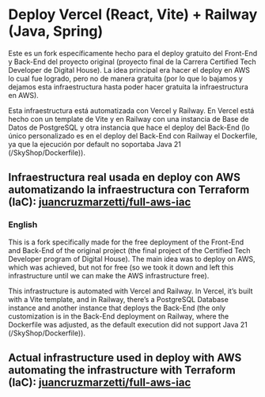 # Deploy Vercel (React, Vite) + Railway (Java, Spring)

Este es un fork específicamente hecho para el deploy gratuito del Front-End y Back-End del proyecto original (proyecto final de la Carrera Certified Tech Developer de Digital House). La idea principal era hacer el deploy en AWS lo cual fue logrado, pero no de manera gratuita (por lo que lo bajamos y dejamos esta infraestructura hasta poder hacer gratuita la infraestructura en AWS).

Esta infraestructura está automatizada con Vercel y Railway. En Vercel está hecho con un template de Vite y en Railway con una instancia de Base de Datos de PostgreSQL y otra instancia que hace el deploy del Back-End (lo único personalizado es en el deploy del Back-End con Railway el Dockerfile, ya que la ejecución por default no soportaba Java 21 (/SkyShop/Dockerfile)).

## Infraestructura real usada en deploy con AWS automatizando la infraestructura con Terraform (IaC): [juancruzmarzetti/full-aws-iac](https://github.com/juancruzmarzetti/full-aws-iac)

### English

This is a fork specifically made for the free deployment of the Front-End and Back-End of the original project (the final project of the Certified Tech Developer program of Digital House). The main idea was to deploy on AWS, which was achieved, but not for free (so we took it down and left this infrastructure until we can make the AWS infrastructure free).

This infrastructure is automated with Vercel and Railway. In Vercel, it’s built with a Vite template, and in Railway, there’s a PostgreSQL Database instance and another instance that deploys the Back-End (the only customization is in the Back-End deployment on Railway, where the Dockerfile was adjusted, as the default execution did not support Java 21 (/SkyShop/Dockerfile)).

## Actual infrastructure used in deploy with AWS automating the infrastructure with Terraform (IaC): [juancruzmarzetti/full-aws-iac](https://github.com/juancruzmarzetti/full-aws-iac)
